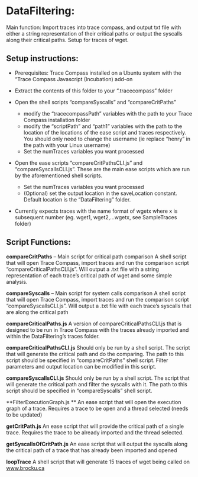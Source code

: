 ﻿# DataFiltering:

Main function: Import traces into trace compass, and output txt file with either a string representation of their critical paths or output the syscalls along their critical paths. Setup for traces of wget.


## Setup instructions:
* Prerequisites: Trace Compass installed on a Ubuntu system with the “Trace Compass Javascript (Incubation) add-on

* Extract the contents of this folder to your “.tracecompass” folder

* Open the shell scripts “compareSyscalls” and “compareCritPaths” 
	* modify the “tracecompassPath” variables with the path to your Trace Compass installation folder
	* modify the “scriptPath” and “path1” variables with the path to the location of the locations of the ease script and traces respectively. You should only need to change the username  (ie replace “henry” in the path with your Linux	username)
	* Set the numTraces variables you want processed

* Open the ease scripts “compareCritPathsCLI.js” and “compareSyscallsCLI.js”. These are the main ease scripts which are run by the aforementioned shell scripts. 
	* Set the numTraces variables you want processed
	* (Optional) set the output location in the saveLocation constant. Default 	location is the “DataFiltering” folder.

* Currently expects traces with the name format of wgetx  where x is subsequent number (eg. wget1, wget2,...wgetx, see SampleTraces folder)

## Script Functions: 

**compareCritPaths** – Main script for critical path comparison
A shell script that will open Trace Compass, import traces and run the comparison script “compareCriticalPathsCLI.js”. Will output a .txt file with a string representation of each trace’s critical path of wget and some simple analysis.

**compareSyscalls** – Main script for system calls comparison
A shell script that will open Trace Compass, import traces and run the comparison script “compareSyscallsCLI.js”. Will output a .txt file with each trace’s syscalls that are along the critical path

**compareCriticalPaths.js**
A version of compareCriticalPathsCLI.js that is designed to be run in Trace Compass with the traces already imported and within the DataFiltering’s traces folder.

**compareCriticalPathsCLI.js**
Should only be run by a shell script. The script that will generate the critical path and do the comparing. The path to this script should be specified in “compareCritPaths” shell script. Filter parameters and output location can be modified in this script. 

**compareSyscallsCLI.js**
Should only be run by a shell script. The script that will generate the critical path and filter the syscalls with it. The path to this script should be specified in “compareSyscalls” shell script.

**FilterExecutionGraph.js **
An ease script that will open the execution graph of a trace. Requires a trace to be open and a thread selected (needs to be updated)

**getCritPath.js**
An ease script that will provide the critical path of a single trace. Requires the trace to be already imported and the thread selected.

**getSyscallsOfCritPath.js**
An ease script that will output the syscalls along the critical path of a trace that has already been imported and opened

**loopTrace**
A shell script that will generate 15 traces of wget being called on www.brocku.ca




